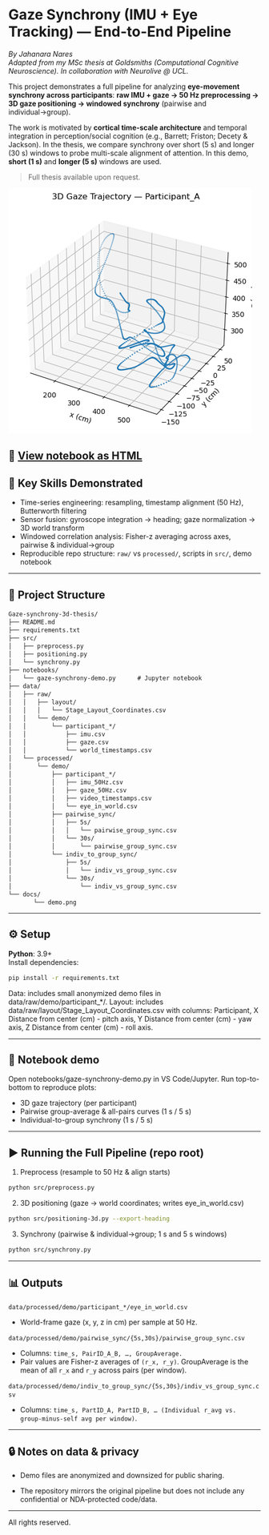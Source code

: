 # Gaze Synchrony (IMU + Eye Tracking) — End-to-End Pipeline

*By Jahanara Nares*  
*Adapted from my MSc thesis at Goldsmiths (Computational Cognitive Neuroscience).
In collaboration with Neurolive @ UCL.*

This project demonstrates a full pipeline for analyzing **eye-movement synchrony across participants**:
**raw IMU + gaze → 50 Hz preprocessing → 3D gaze positioning → windowed synchrony** (pairwise and individual→group).

The work is motivated by **cortical time-scale architecture** and temporal integration in perception/social cognition (e.g., Barrett; Friston; Decety & Jackson). In the thesis, we compare synchrony over short (5 s) and longer (30 s) windows to probe multi-scale alignment of attention. In this demo, **short (1 s)** and **longer (5 s)** windows are used.

> Full thesis available upon request.

![3d gaze trajectory demo visualization](docs/demo.png)

📄 [View notebook as HTML](docs/gaze-synchrony-demo.html)
---

## 🔑 Key Skills Demonstrated
- Time-series engineering: resampling, timestamp alignment (50 Hz), Butterworth filtering
- Sensor fusion: gyroscope integration → heading; gaze normalization → 3D world transform
- Windowed correlation analysis: Fisher-z averaging across axes, pairwise & individual→group
- Reproducible repo structure: `raw/` vs `processed/`, scripts in `src/`, demo notebook

---

## 📁 Project Structure
```
Gaze-synchrony-3d-thesis/
├── README.md
├── requirements.txt
├── src/
│   ├── preprocess.py
│   ├── positioning.py
│   └── synchrony.py
├── notebooks/
│   └── gaze-synchrony-demo.py      # Jupyter notebook
├── data/
│   ├── raw/
│   │   ├── layout/
│   │   │   └── Stage_Layout_Coordinates.csv
│   │   └── demo/
│   │       └── participant_*/
│   │           ├── imu.csv
│   │           ├── gaze.csv
│   │           └── world_timestamps.csv
│   └── processed/
│       └── demo/
│           ├── participant_*/
│           │   ├── imu_50Hz.csv
│           │   ├── gaze_50Hz.csv
│           │   ├── video_timestamps.csv
│           │   └── eye_in_world.csv
│           ├── pairwise_sync/
│           │   ├── 5s/
│           │   │   └── pairwise_group_sync.csv
│           │   └── 30s/
│           │       └── pairwise_group_sync.csv
│           └── indiv_to_group_sync/
│               ├── 5s/
│               │   └── indiv_vs_group_sync.csv
│               └── 30s/
│                   └── indiv_vs_group_sync.csv
└── docs/
       └── demo.png
```
---
## ⚙️ Setup
**Python**: 3.9+  
Install dependencies:

```bash
pip install -r requirements.txt
```
Data: includes small anonymized demo files in data/raw/demo/participant_*/.
Layout: includes data/raw/layout/Stage_Layout_Coordinates.csv with columns:
Participant, X Distance from center (cm) - pitch axis, Y Distance from center (cm) - yaw axis, Z Distance from center (cm) - roll axis.

---
## 🚀 Notebook demo
Open notebooks/gaze-synchrony-demo.py in VS Code/Jupyter.
Run top-to-bottom to reproduce plots:
- 3D gaze trajectory (per participant)
- Pairwise group-average & all-pairs curves (1 s / 5 s)
- Individual-to-group synchrony (1 s / 5 s)

---
## ▶️ Running the Full Pipeline (repo root)
1. Preprocess (resample to 50 Hz & align starts)
```bash
python src/preprocess.py
```

2. 3D positioning (gaze → world coordinates; writes eye_in_world.csv)
```bash
python src/positioning-3d.py --export-heading
```

3. Synchrony (pairwise & individual→group; 1 s and 5 s windows)
```bash
python src/synchrony.py
```

---
## 📊 Outputs
```data/processed/demo/participant_*/eye_in_world.csv```
- World-frame gaze (x, y, z in cm) per sample at 50 Hz.

```data/processed/demo/pairwise_sync/{5s,30s}/pairwise_group_sync.csv```
- Columns: ```time_s, PairID_A_B, …, GroupAverage.```
- Pair values are Fisher-z averages of ```(r_x, r_y)```. GroupAverage is the mean of all ```r_x``` and ```r_y``` across pairs (per window).

```data/processed/demo/indiv_to_group_sync/{5s,30s}/indiv_vs_group_sync.csv```
- Columns: ```time_s, PartID_A, PartID_B, … (Individual r_avg vs. group-minus-self avg per window)```.

---
## 🔒 Notes on data & privacy
- Demo files are anonymized and downsized for public sharing.

- The repository mirrors the original pipeline but does not include any confidential or NDA-protected code/data.

---
All rights reserved.
